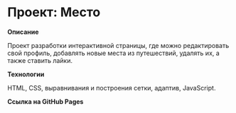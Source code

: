 # Проект: Место

**Описание**

Проект разработки интерактивной страницы, где можно редактировать свой профиль, добавлять новые места из путешествий, удалять их, а также ставить лайки.

**Технологии**

HTML, CSS, выравнивания и построения сетки, адаптив, JavaScript.

**Ссылка на GitHub Pages**

